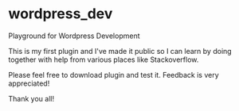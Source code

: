 # wordpress_dev
Playground for Wordpress Development

This is my first plugin and I've made it public so I can learn by doing together with help from various places like Stackoverflow.

Please feel free to download plugin and test it. Feedback is very appreciated! 

Thank you all!
